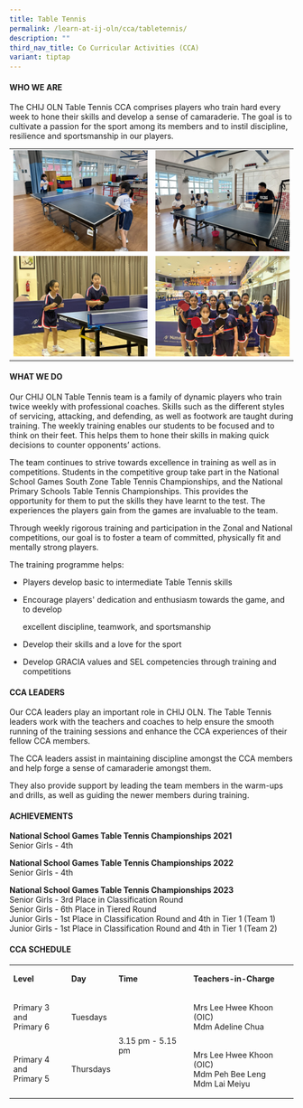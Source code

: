 ```yaml
---
title: Table Tennis
permalink: /learn-at-ij-oln/cca/tabletennis/
description: ""
third_nav_title: Co Curricular Activities (CCA)
variant: tiptap
---
```

<h4>WHO WE ARE</h4><p>The CHIJ OLN Table Tennis CCA comprises players who train hard every week to hone their skills and develop a sense of camaraderie. The goal is to cultivate a passion for the sport among its members and to instil discipline, resilience and sportsmanship in our players.</p><table><tbody><tr><td rowspan="1" colspan="1"><div class="isomer-image-wrapper"><img style="width: 100%" height="auto" width="100%" alt="" src="/images/CCAPics/TableTennis1w.jpg"></div></td><td rowspan="1" colspan="1"><div class="isomer-image-wrapper"><img style="width: 100%" height="auto" width="100%" alt="" src="/images/CCAPics/TableTennis2w.jpg"></div></td></tr><tr><td rowspan="1" colspan="1"><div class="isomer-image-wrapper"><img style="width: 100%" height="auto" width="100%" alt="" src="/images/CCAPics/TableTennis3w.jpg"></div></td><td rowspan="1" colspan="1"><div class="isomer-image-wrapper"><img style="width: 100%" height="auto" width="100%" alt="" src="/images/CCAPics/TableTennis4w.jpg"></div></td></tr></tbody></table><h4>WHAT WE DO</h4><p>Our CHIJ OLN Table Tennis team is a family of dynamic players who train twice weekly with professional coaches. Skills such as the different styles of servicing, attacking, and defending, as well as footwork are taught during training. The weekly training enables our students to be focused and to think on their feet. This helps them to hone their skills in making quick decisions to counter opponents’ actions.</p><p>The team continues to strive towards excellence in training as well as in competitions. Students in the competitive group take part in the National School Games South Zone Table Tennis Championships, and the National Primary Schools Table Tennis Championships. This provides the opportunity for them to put the skills they have learnt to the test. The experiences the players gain from the games are invaluable to the team.</p><p>Through weekly rigorous training and participation in the Zonal and National competitions, our goal is to foster a team of committed, physically fit and mentally strong players.</p><p>The training programme helps:</p><ul data-tight="true" class="tight"><li><p>Players develop basic to intermediate Table Tennis skills</p></li><li><p>Encourage players' dedication and enthusiasm towards the game, and to develop</p><p>excellent discipline, teamwork, and sportsmanship</p></li><li><p>Develop their skills and a love for the sport</p></li><li><p>Develop GRACIA values and SEL competencies through training and competitions</p></li></ul><h4>CCA LEADERS</h4><p>Our CCA leaders play an important role in CHIJ OLN. The Table Tennis leaders work with the teachers and coaches to help ensure the smooth running of the training sessions and enhance the CCA experiences of their fellow CCA members.</p><p>The CCA leaders assist in maintaining discipline amongst the CCA members and help forge a sense of camaraderie amongst them.</p><p>They also provide support by leading the team members in the warm-ups and drills, as well as guiding the newer members during training.</p><h4>ACHIEVEMENTS</h4><p><strong>National School Games Table Tennis Championships 2021</strong><br>Senior Girls - 4th</p><p><strong>National School Games Table Tennis Championships 2022</strong><br>Senior Girls - 4th</p><p><strong>National School Games Table Tennis Championships 2023</strong><br>Senior Girls - 3rd Place in Classification Round<br>Senior Girls - 6th Place in Tiered Round<br>Junior Girls - 1st Place in Classification Round and 4th in Tier 1 (Team 1)<br>Junior Girls - 1st Place in Classification Round and 4th in Tier 1 (Team 2)</p><h4>CCA SCHEDULE</h4><table><tbody><tr><td rowspan="1" colspan="1"><p><strong>Level</strong></p></td><td rowspan="1" colspan="1"><p><strong>Day</strong></p></td><td rowspan="1" colspan="1"><p><strong>Time</strong></p></td><td rowspan="1" colspan="1"><p><strong>Teachers-in-Charge</strong></p></td></tr><tr><td rowspan="1" colspan="1"><p>Primary 3 and<br>Primary 6</p></td><td rowspan="1" colspan="1"><p>Tuesdays</p></td><td rowspan="2" colspan="1"><p>3.15 pm - 5.15 pm</p></td><td rowspan="1" colspan="1"><p>Mrs Lee Hwee Khoon (OIC)<br>Mdm Adeline Chua</p></td></tr><tr><td rowspan="1" colspan="1"><p>Primary 4 and<br>Primary 5</p></td><td rowspan="1" colspan="1"><p>Thursdays</p></td><td rowspan="1" colspan="1"><p>Mrs Lee Hwee Khoon (OIC)<br>Mdm Peh Bee Leng<br>Mdm Lai Meiyu</p></td></tr></tbody></table><p></p>
